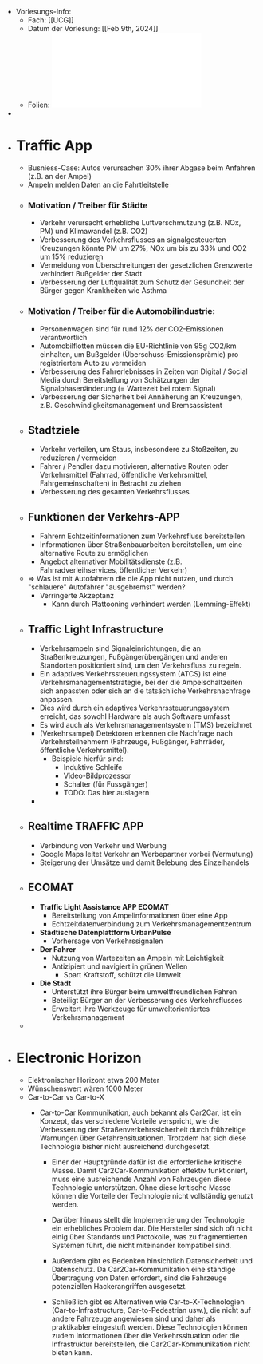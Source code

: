 - Vorlesungs-Info:
	- Fach: [[UCG]]
	- Datum der Vorlesung: [[Feb 9th, 2024]]
	- Folien: ![Ubicomp-Biz-2023-Part-V-LH.pdf](../assets/Ubicomp-Biz-2023-Part-V-LH_1707471297157_0.pdf)
-
- # Traffic App
	- Busniess-Case: Autos verursachen 30% ihrer Abgase beim Anfahren (z.B. an der Ampel)
	- Ampeln melden Daten an die Fahrtleitstelle
	- ### Motivation / Treiber für Städte
		- Verkehr verursacht erhebliche Luftverschmutzung (z.B. NOx, PM) und Klimawandel (z.B. CO2)
		- Verbesserung des Verkehrsflusses an signalgesteuerten Kreuzungen könnte PM um 27%, NOx um bis zu 33% und CO2 um 15% reduzieren
		- Vermeidung von Überschreitungen der gesetzlichen Grenzwerte verhindert Bußgelder der Stadt
		- Verbesserung der Luftqualität zum Schutz der Gesundheit der Bürger gegen Krankheiten wie Asthma
	- ### Motivation / Treiber für die Automobilindustrie:
		- Personenwagen sind für rund 12% der CO2-Emissionen verantwortlich
		- Automobilflotten müssen die EU-Richtlinie von 95g CO2/km einhalten, um Bußgelder (Überschuss-Emissionsprämie) pro registriertem Auto zu vermeiden
		- Verbesserung des Fahrerlebnisses in Zeiten von Digital / Social Media durch Bereitstellung von Schätzungen der Signalphasenänderung (= Wartezeit bei rotem Signal)
		- Verbesserung der Sicherheit bei Annäherung an Kreuzungen, z.B. Geschwindigkeitsmanagement und Bremsassistent
	- ## Stadtziele
		- Verkehr verteilen, um Staus, insbesondere zu Stoßzeiten, zu reduzieren / vermeiden
		- Fahrer / Pendler dazu motivieren, alternative Routen oder Verkehrsmittel (Fahrrad, öffentliche Verkehrsmittel, Fahrgemeinschaften) in Betracht zu ziehen
		- Verbesserung des gesamten Verkehrsflusses
	- ## Funktionen der Verkehrs-APP
		- Fahrern Echtzeitinformationen zum Verkehrsfluss bereitstellen
		- Informationen über Straßenbauarbeiten bereitstellen, um eine alternative Route zu ermöglichen
		- Angebot alternativer Mobilitätsdienste (z.B. Fahrradverleihservices, öffentlicher Verkehr)
	- => Was ist mit Autofahrern die die App nicht nutzen, und durch "schlauere" Autofahrer "ausgebremst" werden?
		- Verringerte Akzeptanz
			- Kann durch Plattooning verhindert werden (Lemming-Effekt)
	- ## Traffic Light Infrastructure
		- Verkehrsampeln sind Signaleinrichtungen, die an Straßenkreuzungen, Fußgängerübergängen und anderen Standorten positioniert sind, um den Verkehrsfluss zu regeln.
		- Ein adaptives Verkehrssteuerungssystem (ATCS) ist eine Verkehrsmanagementstrategie, bei der die Ampelschaltzeiten sich anpassten oder sich an die tatsächliche Verkehrsnachfrage anpassen.
		- Dies wird durch ein adaptives Verkehrssteuerungssystem erreicht, das sowohl Hardware als auch Software umfasst
		- Es wird auch als Verkehrsmanagementsystem (TMS) bezeichnet
		- (Verkehrsampel) Detektoren erkennen die Nachfrage nach Verkehrsteilnehmern (Fahrzeuge, Fußgänger, Fahrräder, öffentliche Verkehrsmittel).
			- Beispiele hierfür sind:
				- Induktive Schleife
				- Video-Bildprozessor
				- Schalter (für Fussgänger)
				- TODO: Das hier auslagern
		-
	- ## Realtime TRAFFIC APP
		- Verbindung von Verkehr und Werbung
		- Google Maps leitet Verkehr an Werbepartner vorbei (Vermutung)
		- Steigerung der Umsätze und damit Belebung des Einzelhandels
	- ## ECOMAT
		- **Traffic Light Assistance APP ECOMAT**
			- Bereitstellung von Ampelinformationen über eine App
			- Echtzeitdatenverbindung zum Verkehrsmanagementzentrum
		- **Städtische Datenplattform UrbanPulse**
			- Vorhersage von Verkehrssignalen
		- **Der Fahrer**
			- Nutzung von Wartezeiten an Ampeln mit Leichtigkeit
			- Antizipiert und navigiert in grünen Wellen
				- Spart Kraftstoff, schützt die Umwelt
		- **Die Stadt**
			- Unterstützt ihre Bürger beim umweltfreundlichen Fahren
			- Beteiligt Bürger an der Verbesserung des Verkehrsflusses
			- Erweitert ihre Werkzeuge für umweltorientiertes Verkehrsmanagement
	-
- # Electronic Horizon
	- Elektronischer Horizont etwa 200 Meter
	- Wünschenswert wären 1000 Meter
	- Car-to-Car vs Car-to-X
		- Car-to-Car Kommunikation, auch bekannt als Car2Car, ist ein Konzept, das verschiedene Vorteile verspricht, wie die Verbesserung der Straßenverkehrssicherheit durch frühzeitige Warnungen über Gefahrensituationen. Trotzdem hat sich diese Technologie bisher nicht ausreichend durchgesetzt.
		  
		  * Einer der Hauptgründe dafür ist die erforderliche kritische Masse. Damit Car2Car-Kommunikation effektiv funktioniert, muss eine ausreichende Anzahl von Fahrzeugen diese Technologie unterstützen. Ohne diese kritische Masse können die Vorteile der Technologie nicht vollständig genutzt werden.
		  
		  * Darüber hinaus stellt die Implementierung der Technologie ein erhebliches Problem dar. Die Hersteller sind sich oft nicht einig über Standards und Protokolle, was zu fragmentierten Systemen führt, die nicht miteinander kompatibel sind.
		  
		  * Außerdem gibt es Bedenken hinsichtlich Datensicherheit und Datenschutz. Da Car2Car-Kommunikation eine ständige Übertragung von Daten erfordert, sind die Fahrzeuge potenziellen Hackerangriffen ausgesetzt.
		  
		  * Schließlich gibt es Alternativen wie Car-to-X-Technologien (Car-to-Infrastructure, Car-to-Pedestrian usw.), die nicht auf andere Fahrzeuge angewiesen sind und daher als praktikabler eingestuft werden. Diese Technologien können zudem Informationen über die Verkehrssituation oder die Infrastruktur bereitstellen, die Car2Car-Kommunikation nicht bieten kann.